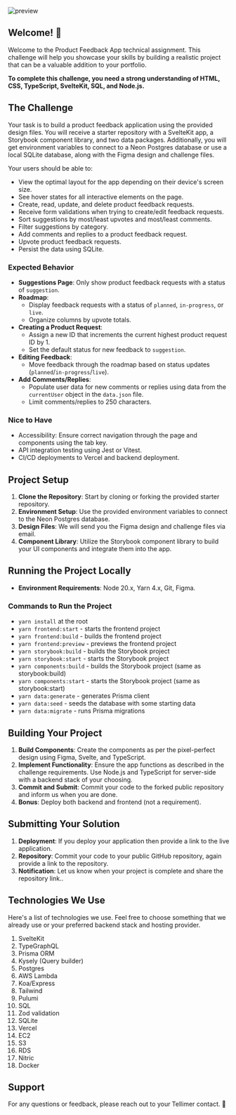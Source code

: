![preview](https://github.com/user-attachments/assets/40215a49-d8ae-4196-8dc7-006fdab35c49)

## Welcome! 👋

Welcome to the Product Feedback App technical assignment. This challenge will help you showcase your skills by building a realistic project that can be a valuable addition to your portfolio.

**To complete this challenge, you need a strong understanding of HTML, CSS, TypeScript, SvelteKit, SQL, and Node.js.**

## The Challenge

Your task is to build a product feedback application using the provided design files. You will receive a starter repository with a SvelteKit app, a Storybook component library, and two data packages. Additionally, you will get environment variables to connect to a Neon Postgres database or use a local SQLite database, along with the Figma design and challenge files.

Your users should be able to:

- View the optimal layout for the app depending on their device's screen size.
- See hover states for all interactive elements on the page.
- Create, read, update, and delete product feedback requests.
- Receive form validations when trying to create/edit feedback requests.
- Sort suggestions by most/least upvotes and most/least comments.
- Filter suggestions by category.
- Add comments and replies to a product feedback request.
- Upvote product feedback requests.
- Persist the data using SQLite.

### Expected Behavior

- **Suggestions Page**: Only show product feedback requests with a status of `suggestion`.
- **Roadmap**:
  - Display feedback requests with a status of `planned`, `in-progress`, or `live`.
  - Organize columns by upvote totals.
- **Creating a Product Request**:
  - Assign a new ID that increments the current highest product request ID by 1.
  - Set the default status for new feedback to `suggestion`.
- **Editing Feedback**:
  - Move feedback through the roadmap based on status updates (`planned`/`in-progress`/`live`).
- **Add Comments/Replies**:
  - Populate user data for new comments or replies using data from the `currentUser` object in the `data.json` file.
  - Limit comments/replies to 250 characters.

### Nice to Have

- Accessibility: Ensure correct navigation through the page and components using the tab key.
- API integration testing using Jest or Vitest.
- CI/CD deployments to Vercel and backend deployment.

## Project Setup

1. **Clone the Repository**: Start by cloning or forking the provided starter repository.
2. **Environment Setup**: Use the provided environment variables to connect to the Neon Postgres database.
3. **Design Files**: We will send you the Figma design and challenge files via email.
4. **Component Library**: Utilize the Storybook component library to build your UI components and integrate them into the app.

## Running the Project Locally

- **Environment Requirements**: Node 20.x, Yarn 4.x, Git, Figma.

### Commands to Run the Project

- `yarn install` at the root
- `yarn frontend:start` - starts the frontend project
- `yarn frontend:build` - builds the frontend project
- `yarn frontend:preview` - previews the frontend project
- `yarn storybook:build` - builds the Storybook project
- `yarn storybook:start` - starts the Storybook project
- `yarn components:build` - builds the Storybook project (same as storybook:build)
- `yarn components:start` - starts the Storybook project (same as storybook:start)
- `yarn data:generate` - generates Prisma client
- `yarn data:seed` - seeds the database with some starting data
- `yarn data:migrate` - runs Prisma migrations

## Building Your Project

1. **Build Components**: Create the components as per the pixel-perfect design using Figma, Svelte, and TypeScript.
2. **Implement Functionality**: Ensure the app functions as described in the challenge requirements. Use Node.js and TypeScript for server-side with a backend stack of your choosing.
3. **Commit and Submit**: Commit your code to the forked public repository and inform us when you are done.
4. **Bonus**: Deploy both backend and frontend (not a requirement).

## Submitting Your Solution

1. **Deployment**: If you deploy your application then provide a link to the live application.
2. **Repository**: Commit your code to your public GitHub repository, again provide a link to the repository.
3. **Notification**: Let us know when your project is complete and share the repository link..

## Technologies We Use

Here's a list of technologies we use. Feel free to choose something that we already use or your preferred backend stack and hosting provider.

1. SvelteKit
2. TypeGraphQL
3. Prisma ORM
4. Kysely (Query builder)
5. Postgres
6. AWS Lambda
7. Koa/Express
8. Tailwind
9. Pulumi
10. SQL
11. Zod validation
12. SQLite
13. Vercel
14. EC2
15. S3
16. RDS
17. Nitric
18. Docker

## Support

For any questions or feedback, please reach out to your Tellimer contact.
🚀


